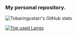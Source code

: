 ### My personal repository.

![Tobaringostarr's GitHub stats](https://github-readme-stats.vercel.app/api?username=tobaringostarr&count_private=true&show_icons=true)

[![Top used Langs](https://github-readme-stats.vercel.app/api/top-langs/?username=tobaringostarr&layout=compact&theme=tokyonight)](https://github.com/tobaringostarr/)
